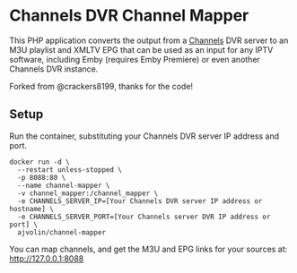 # Channels DVR Channel Mapper

This PHP application converts the output from a [Channels](https://getchannels.com) DVR server to an M3U playlist and XMLTV EPG that can be used as an input for any IPTV software, including Emby (requires Emby Premiere) or even another Channels DVR instance.

Forked from @crackers8199, thanks for the code!

## Setup
Run the container, substituting your Channels DVR server IP address and port.

    docker run -d \
      --restart unless-stopped \
      -p 8088:80 \
      --name channel-mapper \
      -v channel_mapper:/channel_mapper \
      -e CHANNELS_SERVER_IP=[Your Channels DVR server IP address or hostname] \
      -e CHANNELS_SERVER_PORT=[Your Channels server DVR IP address or port] \
      ajvolin/channel-mapper

You can map channels, and get the M3U and EPG links for your sources at:
    http://127.0.0.1:8088